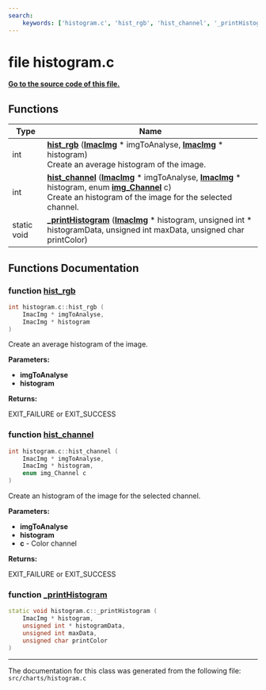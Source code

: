 ```yaml
---
search:
    keywords: ['histogram.c', 'hist_rgb', 'hist_channel', '_printHistogram']
---
```


# file histogram.c

**[Go to the source code of this file.](histogram_8c_source.md)**
## Functions

|Type|Name|
|-----|-----|
|int|[**hist\_rgb**](histogram_8c.md#1ac105ae4488bceef5a6605623f10127b0) (**[ImacImg](struct_imac_img.md)** \* imgToAnalyse, **[ImacImg](struct_imac_img.md)** \* histogram) <br>Create an average histogram of the image. |
|int|[**hist\_channel**](histogram_8c.md#1aa267d89fe34827b53a308944293861bc) (**[ImacImg](struct_imac_img.md)** \* imgToAnalyse, **[ImacImg](struct_imac_img.md)** \* histogram, enum **[img\_Channel](imac-img_8h.md#1a415ca2e37928df0e87062550612407a1)** c) <br>Create an histogram of the image for the selected channel. |
|static void|[**\_printHistogram**](histogram_8c.md#1a4b8da06c1948a05222d0b47a62dc9713) (**[ImacImg](struct_imac_img.md)** \* histogram, unsigned int \* histogramData, unsigned int maxData, unsigned char printColor) |


## Functions Documentation

### function <a id="1ac105ae4488bceef5a6605623f10127b0" href="#1ac105ae4488bceef5a6605623f10127b0">hist\_rgb</a>

```cpp
int histogram.c::hist_rgb (
    ImacImg * imgToAnalyse,
    ImacImg * histogram
)
```

Create an average histogram of the image. 



**Parameters:**


* **imgToAnalyse** 
* **histogram** 



**Returns:**

EXIT\_FAILURE or EXIT\_SUCCESS 




### function <a id="1aa267d89fe34827b53a308944293861bc" href="#1aa267d89fe34827b53a308944293861bc">hist\_channel</a>

```cpp
int histogram.c::hist_channel (
    ImacImg * imgToAnalyse,
    ImacImg * histogram,
    enum img_Channel c
)
```

Create an histogram of the image for the selected channel. 



**Parameters:**


* **imgToAnalyse** 
* **histogram** 
* **c** - Color channel 



**Returns:**

EXIT\_FAILURE or EXIT\_SUCCESS 




### function <a id="1a4b8da06c1948a05222d0b47a62dc9713" href="#1a4b8da06c1948a05222d0b47a62dc9713">\_printHistogram</a>

```cpp
static void histogram.c::_printHistogram (
    ImacImg * histogram,
    unsigned int * histogramData,
    unsigned int maxData,
    unsigned char printColor
)
```





----------------------------------------
The documentation for this class was generated from the following file: `src/charts/histogram.c`
